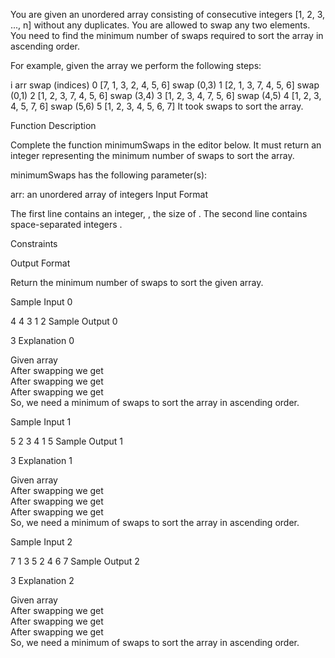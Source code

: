 You are given an unordered array consisting of consecutive integers  [1, 2, 3, ..., n] without any duplicates. You are allowed to swap any two elements. You need to find the minimum number of swaps required to sort the array in ascending order.

For example, given the array  we perform the following steps:

i   arr                         swap (indices)
0   [7, 1, 3, 2, 4, 5, 6]   swap (0,3)
1   [2, 1, 3, 7, 4, 5, 6]   swap (0,1)
2   [1, 2, 3, 7, 4, 5, 6]   swap (3,4)
3   [1, 2, 3, 4, 7, 5, 6]   swap (4,5)
4   [1, 2, 3, 4, 5, 7, 6]   swap (5,6)
5   [1, 2, 3, 4, 5, 6, 7]
It took  swaps to sort the array.

Function Description

Complete the function minimumSwaps in the editor below. It must return an integer representing the minimum number of swaps to sort the array.

minimumSwaps has the following parameter(s):

arr: an unordered array of integers
Input Format

The first line contains an integer, , the size of . 
The second line contains  space-separated integers .

Constraints

Output Format

Return the minimum number of swaps to sort the given array.

Sample Input 0

4
4 3 1 2
Sample Output 0

3
Explanation 0

Given array  
After swapping  we get  
After swapping  we get  
After swapping  we get  
So, we need a minimum of  swaps to sort the array in ascending order.

Sample Input 1

5
2 3 4 1 5
Sample Output 1

3
Explanation 1

Given array  
After swapping  we get  
After swapping  we get  
After swapping  we get  
So, we need a minimum of  swaps to sort the array in ascending order.

Sample Input 2

7
1 3 5 2 4 6 7
Sample Output 2

3
Explanation 2

Given array  
After swapping  we get  
After swapping  we get  
After swapping  we get  
So, we need a minimum of  swaps to sort the array in ascending order.